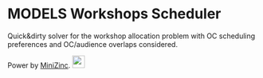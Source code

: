 # MODELS Workshops Scheduler

Quick&dirty solver for the workshop allocation problem with OC scheduling preferences and OC/audience overlaps considered.

Power by [MiniZinc](https://www.minizinc.org/).
<img src="https://www.minizinc.org/MiniZn_logo.png" width="25">
